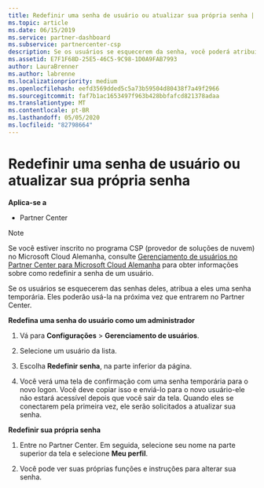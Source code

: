 ```yaml
---
title: Redefinir uma senha de usuário ou atualizar sua própria senha | Centro de parceiros
ms.topic: article
ms.date: 06/15/2019
ms.service: partner-dashboard
ms.subservice: partnercenter-csp
description: Se os usuários se esquecerem da senha, você poderá atribuir a eles uma nova senha temporária. Eles poderão usá-la na próxima vez que entrarem no Partner Center.
ms.assetid: E7F1F68D-25E5-46C5-9C98-1D0A9FAB7993
author: LauraBrenner
ms.author: labrenne
ms.localizationpriority: medium
ms.openlocfilehash: eefd3569dded5c5a73b59504d80438f7a49f2966
ms.sourcegitcommit: faf7b1ac1653497f963b428bbfafcd821378adaa
ms.translationtype: MT
ms.contentlocale: pt-BR
ms.lasthandoff: 05/05/2020
ms.locfileid: "82798664"
---
```

# <a name="reset-a-user-password-or-update-your-own-password"></a>Redefinir uma senha de usuário ou atualizar sua própria senha

**Aplica-se a**

-  Partner Center
   
> [!NOTE]  
>  Se você estiver inscrito no programa CSP (provedor de soluções de nuvem) no Microsoft Cloud Alemanha, consulte [Gerenciamento de usuários no Partner Center para Microsoft Cloud Alemanha](user-management-in-partner-center-for-microsoft-cloud-germany.md) para obter informações sobre como redefinir a senha de um usuário.

Se os usuários se esquecerem das senhas deles, atribua a eles uma senha temporária. Eles poderão usá-la na próxima vez que entrarem no Partner Center.

**Redefina uma senha do usuário como um administrador**

1.  Vá para **Configurações** &gt; **Gerenciamento de usuários**.
2.  Selecione um usuário da lista.

3.  Escolha **Redefinir senha**, na parte inferior da página.

4.  Você verá uma tela de confirmação com uma senha temporária para o novo logon. Você deve copiar isso e enviá-lo para o novo usuário-ele não estará acessível depois que você sair da tela. Quando eles se conectarem pela primeira vez, ele serão solicitados a atualizar sua senha.

**Redefinir sua própria senha**

1.  Entre no Partner Center. Em seguida, selecione seu nome na parte superior da tela e selecione **Meu perfil**.

2.  Você pode ver suas próprias funções e instruções para alterar sua senha.

 

 



